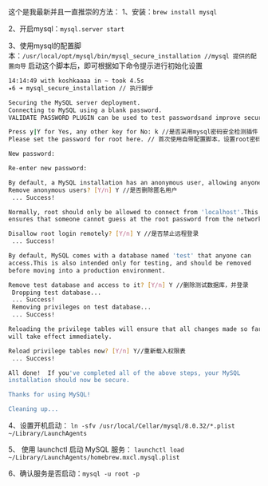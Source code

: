 

这个是我最新并且一直推崇的方法：
1、安装：`brew install mysql`

2、开启mysql：`mysql.server start`

3、使用mysql的配置脚本：`/usr/local/opt/mysql/bin/mysql_secure_installation //mysql 提供的配置向导`
启动这个脚本后，即可根据如下命令提示进行初始化设置


```bash
14:14:49 with koshkaaaa in ~ took 4.5s
✦6 ➜ mysql_secure_installation // 执行脚步

Securing the MySQL server deployment.
Connecting to MySQL using a blank password.
VALIDATE PASSWORD PLUGIN can be used to test passwordsand improve security. It     checks the strength of password and allows the users to set only those passwords which are secure enough. Would you like to setup VALIDATE PASSWORD plugin?

Press y|Y for Yes, any other key for No: k //是否采用mysql密码安全检测插件（这里作为演示选择否，密码检查插件要求密码复杂程度高，大小写字母+数字+字符等）
Please set the password for root here. // 首次使用自带配置脚本，设置root密码

New password:

Re-enter new password:

By default, a MySQL installation has an anonymous user, allowing anyone to log into MySQL without having to have a user account created for This is intended only for testing, and to make the installation go a bit smoother. You should remove them before moving into a production environment.    
Remove anonymous users? [Y/n] Y //是否删除匿名用户
 ... Success!

Normally, root should only be allowed to connect from 'localhost'.This
ensures that someone cannot guess at the root password from the network.

Disallow root login remotely? [Y/n] Y //是否禁止远程登录
 ... Success!

By default, MySQL comes with a database named 'test' that anyone can
access.This is also intended only for testing, and should be removed
before moving into a production environment.

Remove test database and access to it? [Y/n] Y //删除测试数据库，并登录
 Dropping test database...
 ... Success!
 Removing privileges on test database...
 ... Success!

Reloading the privilege tables will ensure that all changes made so far
will take effect immediately.

Reload privilege tables now? [Y/n] Y//重新载入权限表
 ... Success!

All done!  If you've completed all of the above steps, your MySQL
installation should now be secure.

Thanks for using MySQL!

Cleaning up...
```

4、设置开机启动： `ln -sfv /usr/local/Cellar/mysql/8.0.32/*.plist ~/Library/LaunchAgents`

5、 使用 launchctl 启动 MySQL 服务： `launchctl load ~/Library/LaunchAgents/homebrew.mxcl.mysql.plist`

6、确认服务是否启动：`mysql -u root -p` 